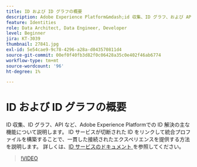 ```yaml
---
title: ID および ID グラフの概要
description: Adobe Experience Platform&mdash;id 収集、ID グラフ、および API における ID 解決の主な機能について説明します。 ID サービスが切断された ID をリンクして統合プロファイルを構築することで、一貫した接続されたエクスペリエンスを提供する方法を説明します。
feature: Identities
role: Data Architect, Data Engineer, Developer
level: Beginner
jira: KT-3039
thumbnail: 27841.jpg
exl-id: 5e54cae9-9c78-4296-a28a-d043570811d4
source-git-commit: 00ef0f40fb3d82f0c06428a35c0e402f46ab6774
workflow-type: tm+mt
source-wordcount: '96'
ht-degree: 1%

---
```


# ID および ID グラフの概要

ID 収集、ID グラフ、API など、Adobe Experience Platformでの ID 解決の主な機能について説明します。 ID サービスが切断された ID をリンクして統合プロファイルを構築することで、一貫した接続されたエクスペリエンスを提供する方法を説明します。 詳しくは、[ID サービスのドキュメント ](https://experienceleague.adobe.com/docs/experience-platform/identity/home.html?lang=ja) を参照してください。

>[!VIDEO](https://video.tv.adobe.com/v/27841?learn=on)

